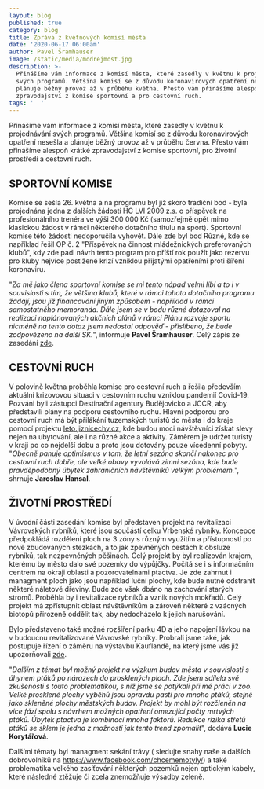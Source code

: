 ```yaml
---
layout: blog
published: true
category: blog
title: Zpráva z květnových komisí města
date: '2020-06-17 06:00am'
author: Pavel Šramhauser
image: /static/media/modrejmost.jpg
description: >-
  Přinášíme vám informace z komisí města, které zasedly v květnu k projednávání
  svých programů. Většina komisí se z důvodu koronavirových opatření nesešla a
  plánuje běžný provoz až v průběhu května. Přesto vám přinášíme alespoň krátké
  zpravodajství z komise sportovní a pro cestovní ruch.
tags: '  '
---
```

Přinášíme vám informace z komisí města, které zasedly v květnu k projednávání svých programů. Většina komisí se z důvodu koronavirových opatření nesešla a plánuje běžný provoz až v průběhu června. Přesto vám přinášíme alespoň krátké zpravodajství z komise sportovní, pro životní prostředí a cestovní ruch.

## SPORTOVNÍ KOMISE

Komise se sešla 26. května a na programu byl již skoro tradiční bod - byla projednána jedna z dalších žádostí HC LVI 2009 z.s. o příspěvek na profesionálního trenéra ve výši 300 000 Kč (samozřejmě opět mimo klasickou žádost v rámci některého dotačního titulu na sport). Sportovní komise této žádosti nedoporučila vyhovět. Dále zde byl bod Různé, kde se například řešil OP č. 2 "Příspěvek na činnost mládežnických preferovaných klubů", kdy zde padl návrh tento program pro příští rok použít jako rezervu pro kluby nejvíce postižené krizí vzniklou přijatými opatřeními proti šíření koronaviru. 

"_Za mě jako člena sportovní komise se mi tento nápad velmi líbí a to i v souvislosti s tím, že většina klubů, které v rámci tohoto dotačního programu žádají, jsou již financování jiným způsobem - například v rámci samostatného memoranda. Dále jsem se v bodu různé dotazoval na realizaci naplánovaných akčních plánů v rámci Plánu rozvoje sportu nicméně na tento dotaz jsem nedostal odpověď - přislíbeno, že bude zodpovězeno na další SK._", informuje **Pavel Šramhauser**. Celý zápis ze zasedání [zde](https://www.c-budejovice.cz/sites/default/files/obsah/Odbory/zapis_sk_2020_26-05.pdf).

## CESTOVNÍ RUCH

V polovině května proběhla komise pro cestovní ruch a řešila především aktuální krizovovou situaci v cestovním ruchu vzniklou pandemií Covid-19. Pozváni byli zástupci Destinační agentury Budějovicko a JCCR, aby představili plány na podporu cestovního ruchu. Hlavní podporou pro cestovní ruch má být přilákání tuzemských turistů do města i do kraje pomocí projektu [leto.jiznicechy.cz](https://leto.jiznicechy.cz/), kde budou moci návštěvníci získat slevy nejen na ubytování, ale i na různé akce a aktivity. Záměrem je udržet turisty v kraji po co nejdelší dobu a proto jsou dotovány pouze vícedenní pobyty. "_Obecně panuje optimismus v tom, že letní sezóna skončí nakonec pro cestovní ruch dobře, ale velké obavy vyvolává zimní sezóna, kde bude pravděpodobný úbytek zahraničních návštěvníků velkým problémem._", shrnuje **Jaroslav Hansal**.

## ŽIVOTNÍ PROSTŘEDÍ

V úvodní části zasedání komise byl představen projekt na revitalizaci Vávrovských rybníků, které jsou součástí celku Vrbenské rybníky. Koncepce předpokládá rozdělení ploch na 3 zóny s různým využitím a přístupností po nově zbudovaných stezkách, a to jak zpevněných cestách k obsluze rybníků, tak nezpevněných pěšinách. Celý projekt by byl realizován krajem, kterému by město dalo své pozemky do výpůjčky. Počítá se i s informačním centrem na okraji oblasti a pozorovatelnami ptactva. Je zde zahrnut i managment ploch jako jsou například luční plochy, kde bude nutné odstranit některé náletové dřeviny. Bude zde však dbáno na zachování starých stromů. Proběhla by i revitalizace rybníků a vznik nových mokřadů. Celý projekt má zpřístupnit oblast návštěvníkům a zároveň některé z vzácných biotopů přirozeně oddělit tak, aby nedocházelo k jejich narušování. 

Bylo představeno také možné rozšíření parku 4D a jeho napojení lávkou na v budoucnu revitalizované Vávrovské rybníky. Probrali jsme také, jak postupuje řízení o záměru na výstavbu Kauflandě, na který jsme vás již upozorňovali [zde](https://www.facebook.com/PiratiCB/photos/a.209563762877867/794757511025153/?type=3).

"_Dalším z témat byl možný projekt na výzkum budov města v souvislosti s úhynem ptáků po nárazech do prosklených ploch. Zde jsem sdílela své zkušenosti s touto problematikou, s níž jsme se potýkali při mé práci v zoo. Velké prosklené plochy výběhů jsou opravdu pastí pro mnoho ptáků, stejně jako skleněné plochy městských budov. Projekt by mohl být rozčleněn na více fází spolu s návrhem možných opatření omezující počty mrtvých ptáků. Úbytek ptactva je kombinací mnoha faktorů. Redukce rizika střetů ptáků se sklem je jedna z možností jak tento trend zpomalit_", dodává **Lucie Korytářová**.

Dalšími tématy byl managment sekání trávy ( sledujte snahy naše a dalších dobrovolníků na <https://www.facebook.com/chcememotyly/>) a také problematika velkého zasíťování některých pozemků nejen optickým kabely, které následné ztěžuje či zcela znemožňuje výsadby zeleně.
